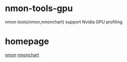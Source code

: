 # nmon-tools-gpu
nmon tools(nmon,nmonchart) support Nvidia GPU profiling

# homepage
[nmon](http://nmon.sourceforge.net/pmwiki.php?n=Main.HomePage)
[nmonchart](http://nmon.sourceforge.net/pmwiki.php?n=Site.Nmonchart)
